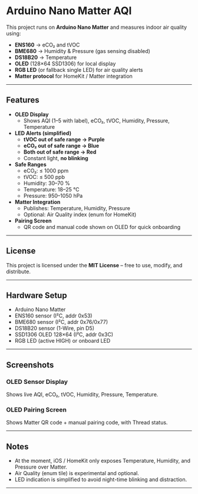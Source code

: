 # Arduino Nano Matter AQI

This project runs on **Arduino Nano Matter** and measures indoor air quality using:

- **ENS160** → eCO₂ and tVOC  
- **BME680** → Humidity & Pressure (gas sensing disabled)  
- **DS18B20** → Temperature  
- **OLED** (128×64 SSD1306) for local display  
- **RGB LED** (or fallback single LED) for air quality alerts  
- **Matter protocol** for HomeKit / Matter integration

---

## Features

- **OLED Display**
  - Shows AQI (1–5 with label), eCO₂, tVOC, Humidity, Pressure, Temperature
- **LED Alerts (simplified)**
  - **tVOC out of safe range → Purple**
  - **eCO₂ out of safe range → Blue**
  - **Both out of safe range → Red**
  - Constant light, **no blinking**
- **Safe Ranges**
  - eCO₂: ≤ 1000 ppm  
  - tVOC: ≤ 500 ppb  
  - Humidity: 30–70 %  
  - Temperature: 18–25 °C  
  - Pressure: 950–1050 hPa
- **Matter Integration**
  - Publishes: Temperature, Humidity, Pressure  
  - Optional: Air Quality index (enum for HomeKit)
- **Pairing Screen**
  - QR code and manual code shown on OLED for quick onboarding

---

## License

This project is licensed under the **MIT License** – free to use, modify, and distribute.

---

## Hardware Setup

- Arduino Nano Matter  
- ENS160 sensor (I²C, addr 0x53)  
- BME680 sensor (I²C, addr 0x76/0x77)  
- DS18B20 sensor (1-Wire, pin D5)  
- SSD1306 OLED 128×64 (I²C, addr 0x3C)  
- RGB LED (active HIGH) or onboard LED

---

## Screenshots

### OLED Sensor Display
Shows live AQI, eCO₂, tVOC, Humidity, Pressure, Temperature.

### OLED Pairing Screen
Shows Matter QR code + manual pairing code, with Thread status.

---

## Notes

- At the moment, iOS / HomeKit only exposes Temperature, Humidity, and Pressure over Matter.  
- Air Quality (enum tile) is experimental and optional.  
- LED indication is simplified to avoid night-time blinking and distraction.

---
